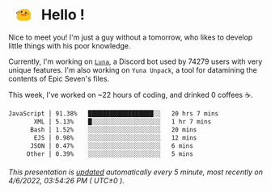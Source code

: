 <h1>   <img src="./spoink.gif" style="vertical-align:middle;" width="30px">   Hello ! </h1>

Nice to meet you! I'm just a guy without a tomorrow, who likes to develop little things with his poor knowledge.

Currently, I'm working on <a href='https://github.com/Asgarrrr/Luna'>`Luna`</a>, a Discord bot used by 74279 users with very unique features. I'm also working on `Yuna Unpack`, a tool for datamining the contents of Epic Seven's files.

This week, I've worked on ~22 hours of coding, and drinked 0 coffees ☕.

```
JavaScript │ 91.38%   ██████████████████░░   20 hrs 7 mins
       XML │ 5.13%    █░░░░░░░░░░░░░░░░░░░   1 hr 7 mins
      Bash │ 1.52%    ░░░░░░░░░░░░░░░░░░░░   20 mins
       EJS │ 0.98%    ░░░░░░░░░░░░░░░░░░░░   12 mins
      JSON │ 0.47%    ░░░░░░░░░░░░░░░░░░░░   6 mins
     Other │ 0.39%    ░░░░░░░░░░░░░░░░░░░░   5 mins
```

###### This presentation is [updated](https://github.com/Asgarrrr) automatically every 5 minute, most recently on 4/6/2022, 03:54:26 PM ( UTC±0 ).